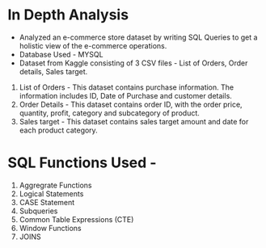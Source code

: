 # In Depth Analysis 

- Analyzed an e-commerce store dataset by writing SQL Queries to get a holistic view of the e-commerce operations. <br>
- Database Used - MYSQL <br> 
- Dataset from Kaggle consisting of 3 CSV files - List of Orders, Order details, Sales target. <br> 
1. List of Orders - This dataset contains purchase information. The information includes ID, Date of Purchase and customer details.<br>
2. Order Details - This dataset contains order ID, with the order price, quantity, profit, category and subcategory of product.<br>
3. Sales target - This dataset contains sales target amount and date for each product category.<br>

# SQL Functions Used - 
1. Aggregrate Functions 
2. Logical Statements 
3. CASE Statement 
4. Subqueries 
5. Common Table Expressions (CTE) 
6. Window Functions 
7. JOINS 


